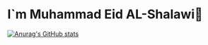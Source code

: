 # I`m Muhammad Eid AL-Shalawi👋
 
[![Anurag's GitHub stats](https://github-readme-stats.vercel.app/api?username=0xalmo0ne)](https://github.com/0xalmo0ne/github-readme-stats)
